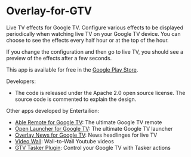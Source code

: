 Overlay-for-GTV
===============

<p>Live TV effects for Google TV. Configure various effects to be displayed periodically when watching live TV on your Google TV device. You can choose to see the effects every half hour or at the top of the hour.</p>

<p>If you change the configuration and then go to live TV, you should see a preview of the effects after a few seconds.</p>

<p>This app is available for free in the <a href="https://play.google.com/store/apps/details?id=com.entertailion.android.overlay">Google Play Store</a>.</p>

<p>Developers:
<ul>
<li>The code is released under the Apache 2.0 open source license. The source code is commented to explain the design.</li>
</ul>
</p>

<p>Other apps developed by Entertailion:
<ul>
<li><a href="https://play.google.com/store/apps/details?id=com.entertailion.android.tvremote">Able Remote for Google TV</a>: The ultimate Google TV remote</li>
<li><a href="https://play.google.com/store/apps/details?id=com.entertailion.android.launcher">Open Launcher for Google TV</a>: The ultimate Google TV launcher</li>
<li><a href="https://play.google.com/store/apps/details?id=com.entertailion.android.overlaynews">Overlay News for Google TV</a>: News headlinges for live TV</li>
<li><a href="https://play.google.com/store/apps/details?id=com.entertailion.android.videowall">Video Wall</a>: Wall-to-Wall Youtube videos</li>
<li><a href="https://play.google.com/store/apps/details?id=com.entertailion.android.tasker">GTV Tasker Plugin</a>: Control your Google TV with Tasker actions</li>
</ul>
</p>